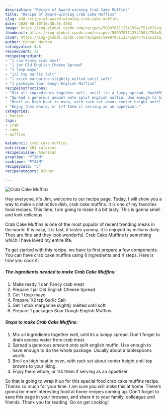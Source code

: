 ```yaml
---
description: "Recipe of Award-winning Crab Cake Muffins"
title: "Recipe of Award-winning Crab Cake Muffins"
slug: 420-recipe-of-award-winning-crab-cake-muffins
date: 2020-06-10T16:30:55.476Z
image: https://img-global.cpcdn.com/recipes/5999707112341504/751x532cq70/crab-cake-muffins-recipe-main-photo.jpg
thumbnail: https://img-global.cpcdn.com/recipes/5999707112341504/751x532cq70/crab-cake-muffins-recipe-main-photo.jpg
cover: https://img-global.cpcdn.com/recipes/5999707112341504/751x532cq70/crab-cake-muffins-recipe-main-photo.jpg
author: Connor Morton
ratingvalue: 4.6
reviewcount: 12
recipeingredient:
- "1 can Fancy crab meat"
- "1 jar Old English Cheese Spread"
- "1 tbsp mayo"
- "1/2 tsp Garlic Salt"
- "1 stick margarine slightly melted until soft"
- "1 packages Sour Dough English Muffins"
recipeinstructions:
- "Mix all ingredients together well, until its a lumpy spread. Don&#39;t forget to drain excess water from crab meat."
- "Spread a generous amount onto split english muffin. Use enough to have enough to do the whole package. Usually about a tablespoons worth."
- "Broil on high heat in oven, with rack set about center height until top browns to your liking."
- "Enjoy them whole, or 1/4 them if serving as an appetizer."
categories:
- Recipe
tags:
- crab
- cake
- muffins

katakunci: crab cake muffins 
nutrition: 281 calories
recipecuisine: American
preptime: "PT36M"
cooktime: "PT44M"
recipeyield: "3"
recipecategory: Dinner

---
```



![Crab Cake Muffins](https://img-global.cpcdn.com/recipes/5999707112341504/751x532cq70/crab-cake-muffins-recipe-main-photo.jpg)

Hey everyone, it's Jim, welcome to our recipe page. Today, I will show you a way to make a distinctive dish, crab cake muffins. It is one of my favorites food recipes. This time, I am going to make it a bit tasty. This is gonna smell and look delicious.

Crab Cake Muffins is one of the most popular of recent trending meals in the world. It is easy, it is fast, it tastes yummy. It is enjoyed by millions daily. They are fine and they look wonderful. Crab Cake Muffins is something which I have loved my entire life.




To get started with this recipe, we have to first prepare a few components. You can have crab cake muffins using 6 ingredients and 4 steps. Here is how you cook it.

<!--inarticleads1-->

##### The ingredients needed to make Crab Cake Muffins:

1. Make ready 1 can Fancy crab meat
1. Prepare 1 jar Old English Cheese Spread
1. Get 1 tbsp mayo
1. Prepare 1/2 tsp Garlic Salt
1. Get 1 stick margarine slightly melted until soft
1. Prepare 1 packages Sour Dough English Muffins




<!--inarticleads2-->

##### Steps to make Crab Cake Muffins:

1. Mix all ingredients together well, until its a lumpy spread. Don&#39;t forget to drain excess water from crab meat.
1. Spread a generous amount onto split english muffin. Use enough to have enough to do the whole package. Usually about a tablespoons worth.
1. Broil on high heat in oven, with rack set about center height until top browns to your liking.
1. Enjoy them whole, or 1/4 them if serving as an appetizer.




So that is going to wrap it up for this special food crab cake muffins recipe. Thanks so much for your time. I am sure you will make this at home. There's gonna be more interesting food at home recipes coming up. Don't forget to save this page in your browser, and share it to your family, colleague and friends. Thank you for reading. Go on get cooking!
